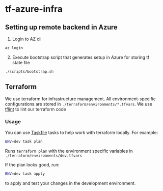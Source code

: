 # tf-azure-infra

## Setting up remote backend in Azure

1. Login to AZ cli

```bash
az login
```

2. Execute bootstrap script that generates setup in Azure for storing tf state file

```bash
./scripts/bootstrap.sh
```

## Terraform

We use terraform for infrastructure management. All environment-specific configurations are stored in `./terraform/environments/*.tfvars`. We use [tflint](https://github.com/terraform-linters/tflint) to lint our terraform code

### Usage

You can use [Taskfile](https://taskfile.dev/installation/) tasks to help work with terraform locally. For example:

```sh
ENV=dev task plan
```

Runs `terraform plan` with the environment specific variables in `./terraform/environments/dev.tfvars`

If the plan looks good, run:

```sh
ENV=dev task apply
```

to apply and test your changes in the development environment.
